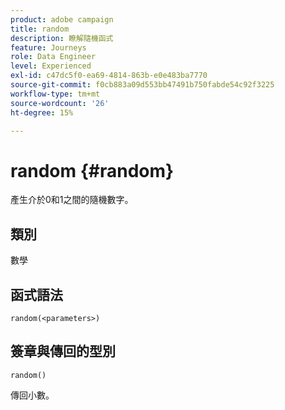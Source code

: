 ```yaml
---
product: adobe campaign
title: random
description: 瞭解隨機函式
feature: Journeys
role: Data Engineer
level: Experienced
exl-id: c47dc5f0-ea69-4814-863b-e0e483ba7770
source-git-commit: f0cb883a09d553bb47491b750fabde54c92f3225
workflow-type: tm+mt
source-wordcount: '26'
ht-degree: 15%

---
```


# random {#random}

產生介於0和1之間的隨機數字。

## 類別

數學

## 函式語法

`random(<parameters>)`

## 簽章與傳回的型別

`random()`

傳回小數。

